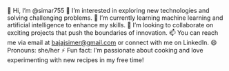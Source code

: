 👋 Hi, I’m @simar755
👀 I’m interested in exploring new technologies and solving challenging problems.
🌱 I’m currently learning machine learning and artificial intelligence to enhance my skills.
💞️ I’m looking to collaborate on exciting projects that push the boundaries of innovation.
📫 You can reach me via email at bajajsimer@gmail.com or connect with me on LinkedIn.
😄 Pronouns: she/her
⚡ Fun fact: I'm passionate about cooking and love experimenting with new recipes in my free time!

<!---
simar755/simar755 is a ✨ special ✨ repository because its `README.md` (this file) appears on your GitHub profile.
You can click the Preview link to take a look at your changes.
--->

